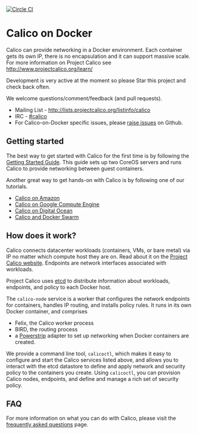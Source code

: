 [![Circle CI](https://circleci.com/gh/Metaswitch/calico-docker/tree/master.svg?style=svg)](https://circleci.com/gh/Metaswitch/calico-docker/tree/master)
# Calico on Docker
Calico can provide networking in a Docker environment. Each container gets its own IP, there is no encapsulation and it can support massive scale. For more information on Project Calico see http://www.projectcalico.org/learn/

Development is very active at the moment so please Star this project and check back often.

We welcome questions/comment/feedback (and pull requests).

* Mailing List - http://lists.projectcalico.org/listinfo/calico
* IRC - [#calico](http://webchat.freenode.net?randomnick=1&channels=%23calico&uio=d4)
* For Calico-on-Docker specific issues, please [raise issues](https://github.com/Metaswitch/calico-docker/issues/new) on Github.

## Getting started

The best way to get started with Calico for the first time is by following the [Getting Started Guide](docs/GettingStarted.md).  This guide sets up two CoreOS servers and runs Calico to provide networking between guest containers.

Another great way to get hands-on with Calico is by following one of our tutorials.
- [Calico on Amazon](docs/AWS.md)
- [Calico on Google Compute Engine](docs/GCE.md)
- [Calico on Digital Ocean](docs/DigitalOcean.md)
- [Calico and Docker Swarm](docs/CalicoSwarm.md)

## How does it work?

Calico connects datacenter workloads (containers, VMs, or bare metal) via IP no matter which compute host they are on.  Read about it on the [Project Calico website](http://www.projectcalico.org).  Endpoints are network interfaces associated with workloads.

Project Calico uses [etcd](https://github.com/coreos/etcd) to distribute information about workloads, endpoints, and policy to each Docker host.

The `calico-node` service is a worker that configures the network endpoints for containers, handles IP routing, and installs policy rules.  It runs in its own Docker container, and comprises
+ Felix, the Calico worker process
+ BIRD, the routing process
+ a [Powerstrip](https://github.com/clusterhq/powerstrip) adapter to set up networking when Docker containers are created.

We provide a command line tool, `calicoctl`, which makes it easy to configure and start the Calico services listed above, and allows you to interact with the etcd datastore to define and apply network and security policy to the containers you create. Using `calicoctl`, you can provision Calico nodes, endpoints, and define and manage a rich set of security policy. 

## FAQ 
For more information on what you can do with Calico, please visit the [frequently asked questions](docs/FAQ.md) page. 
